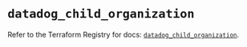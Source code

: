 # `datadog_child_organization`

Refer to the Terraform Registry for docs: [`datadog_child_organization`](https://registry.terraform.io/providers/datadog/datadog/3.73.0/docs/resources/child_organization).
